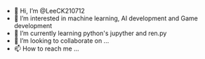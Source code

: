 - 👋 Hi, I’m @LeeCK210712
- 👀 I’m interested in machine learning, AI development and Game development
- 🌱 I’m currently learning python's jupyther and ren.py
- 💞️ I’m looking to collaborate on ...
- 📫 How to reach me ...

<!---
LeeCK210712/LeeCK210712 is a ✨ special ✨ repository because its `README.md` (this file) appears on your GitHub profile.
You can click the Preview link to take a look at your changes.
--->
